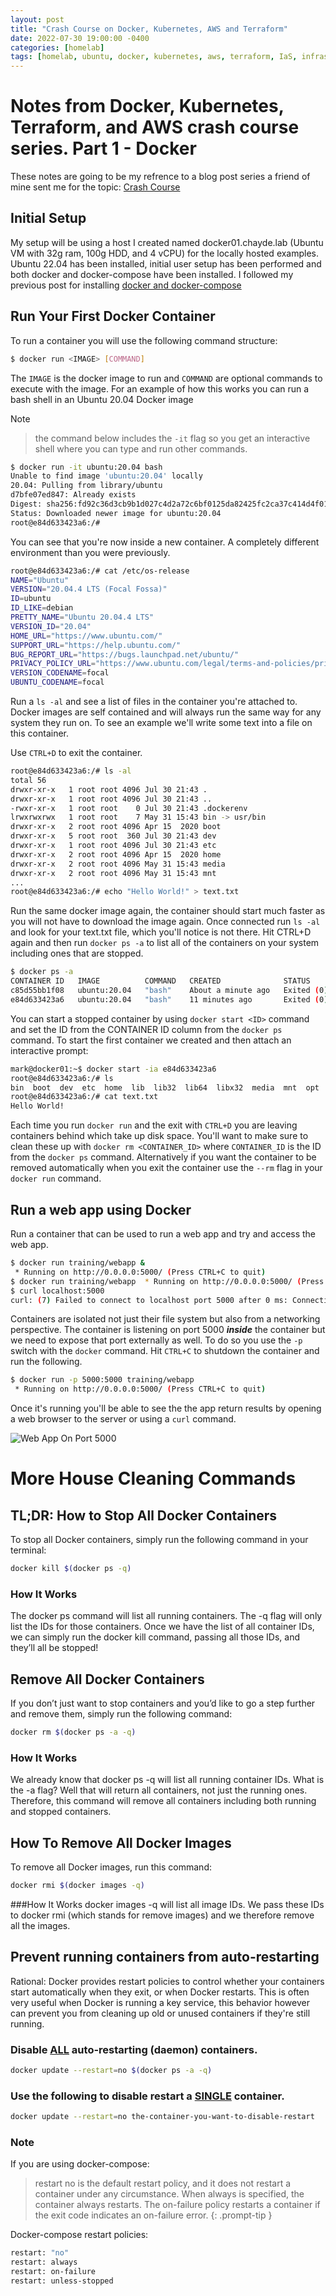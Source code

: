 ```yaml
---
layout: post
title: "Crash Course on Docker, Kubernetes, AWS and Terraform"
date: 2022-07-30 19:00:00 -0400
categories: [homelab]
tags: [homelab, ubuntu, docker, kubernetes, aws, terraform, IaS, infrastructure as code]
---
```


# Notes from Docker, Kubernetes, Terraform, and AWS crash course series. Part 1 - Docker


These notes are going to be my refrence to a blog post series a friend of mine sent me for the topic: [Crash Course](https://blog.gruntwork.io/the-docker-kubernetes-terraform-and-aws-crash-course-series-dca343ba1274)

## Initial Setup 
My setup will be using a host I created named docker01.chayde.lab (Ubuntu VM with 32g ram, 100g HDD, and 4 vCPU) for the locally hosted examples. Ubuntu 22.04 has been installed, initial user setup has been performed and both docker and docker-compose have been installed. I followed my previous post for installing [docker and docker-compose](https://docs.chayde.com/posts/install-docker-and-docker-compose/)

## Run Your First Docker Container
To run a container you will use the following command structure:
```bash
$ docker run <IMAGE> [COMMAND]
```
The `IMAGE` is the docker image to run and `COMMAND` are optional commands to execute with the image. For an example of how this works you can run a bash shell in an Ubuntu 20.04 Docker image 

Note 
> the command below includes the `-it` flag so you get an interactive shell where you can type and run other commands.

```bash
$ docker run -it ubuntu:20.04 bash
Unable to find image 'ubuntu:20.04' locally
20.04: Pulling from library/ubuntu
d7bfe07ed847: Already exists
Digest: sha256:fd92c36d3cb9b1d027c4d2a72c6bf0125da82425fc2ca37c414d4f010180dc19
Status: Downloaded newer image for ubuntu:20.04
root@e84d633423a6:/#
```

You can see that you're now inside a new container. A completely different environment than you were previously.

```bash
root@e84d633423a6:/# cat /etc/os-release
NAME="Ubuntu"
VERSION="20.04.4 LTS (Focal Fossa)"
ID=ubuntu
ID_LIKE=debian
PRETTY_NAME="Ubuntu 20.04.4 LTS"
VERSION_ID="20.04"
HOME_URL="https://www.ubuntu.com/"
SUPPORT_URL="https://help.ubuntu.com/"
BUG_REPORT_URL="https://bugs.launchpad.net/ubuntu/"
PRIVACY_POLICY_URL="https://www.ubuntu.com/legal/terms-and-policies/privacy-policy"
VERSION_CODENAME=focal
UBUNTU_CODENAME=focal
```
Run a `ls -al` and see a list of files in the container you're attached to. Docker images are self contained and will always run the same way for any system they run on. To see an example we'll write some text into a file on this container. 

Use `CTRL+D` to exit the container. 
```bash
root@e84d633423a6:/# ls -al
total 56
drwxr-xr-x   1 root root 4096 Jul 30 21:43 .
drwxr-xr-x   1 root root 4096 Jul 30 21:43 ..
-rwxr-xr-x   1 root root    0 Jul 30 21:43 .dockerenv
lrwxrwxrwx   1 root root    7 May 31 15:43 bin -> usr/bin
drwxr-xr-x   2 root root 4096 Apr 15  2020 boot
drwxr-xr-x   5 root root  360 Jul 30 21:43 dev
drwxr-xr-x   1 root root 4096 Jul 30 21:43 etc
drwxr-xr-x   2 root root 4096 Apr 15  2020 home
drwxr-xr-x   2 root root 4096 May 31 15:43 media
drwxr-xr-x   2 root root 4096 May 31 15:43 mnt
...
root@e84d633423a6:/# echo "Hello World!" > text.txt
```
Run the same docker image again, the container should start much faster as you will not have to download the image again. Once connected run `ls -al` and look for your text.txt file, which you'll notice is not there. Hit CTRL+D again and then run `docker ps -a` to list all of the containers on your system including ones that are stopped.

```bash
$ docker ps -a
CONTAINER ID   IMAGE          COMMAND   CREATED              STATUS                     PORTS     NAMES
c85d55bb1f08   ubuntu:20.04   "bash"    About a minute ago   Exited (0) 8 seconds ago             wizardly_solomon
e84d633423a6   ubuntu:20.04   "bash"    11 minutes ago       Exited (0) 5 minutes ago             inspiring_ride

```
You can start a stopped container by using `docker start <ID>` command and set the ID from the CONTAINER ID column from the `docker ps` command. To start the first container we created and then attach an interactive prompt:
```bash
mark@docker01:~$ docker start -ia e84d633423a6
root@e84d633423a6:/# ls
bin  boot  dev  etc  home  lib  lib32  lib64  libx32  media  mnt  opt  proc  root  run  sbin  srv  sys  text.txt  tmp  usr  var
root@e84d633423a6:/# cat text.txt
Hello World!
```
Each time you run `docker run` and the exit with `CTRL+D` you are leaving containers behind which take up disk space. You'll want to make sure to clean these up with `docker rm <CONTAINER_ID>` where `CONTAINER_ID` is the ID from the `docker ps` command. Alternatively if you want the container to be removed automatically when you exit the container use the `--rm` flag in your `docker run` command.

## Run a web app using Docker
Run a container that can be used to run a web app and try and access the web app. 
```bash
$ docker run training/webapp &
 * Running on http://0.0.0.0:5000/ (Press CTRL+C to quit)
$ docker run training/webapp  * Running on http://0.0.0.0:5000/ (Press CTRL+C to quit)
$ curl localhost:5000
curl: (7) Failed to connect to localhost port 5000 after 0 ms: Connection refused
```
Containers are isolated not just their file system but also from a networking perspective. The container is listening on port 5000 <i><b>inside</b></i> the container but we need to expose that port externally as well. To do so you use the `-p` switch with the `docker` command. Hit `CTRL+C` to shutdown the container and run the following. 
```bash
$ docker run -p 5000:5000 training/webapp
 * Running on http://0.0.0.0:5000/ (Press CTRL+C to quit)
```
Once it's running you'll be able to see the the app return results by opening a web browser to the server or using a `curl` command.

![Web App On Port 5000](/assets/2022-07-30-webapp-example.jpg)

# More House Cleaning Commands
## TL;DR: How to Stop All Docker Containers
To stop all Docker containers, simply run the following command in your terminal:
```bash
docker kill $(docker ps -q)
```
### How It Works
The docker ps command will list all running containers. The -q flag will only list the IDs for those containers. Once we have the list of all container IDs, we can simply run the docker kill command, passing all those IDs, and they’ll all be stopped!

## Remove All Docker Containers
If you don’t just want to stop containers and you’d like to go a step further and remove them, simply run the following command:

```bash
docker rm $(docker ps -a -q)
```

### How It Works
We already know that docker ps -q will list all running container IDs. What is the -a flag? Well that will return all containers, not just the running ones. Therefore, this command will remove all containers including both running and stopped containers.

## How To Remove All Docker Images
To remove all Docker images, run this command:

```bash
docker rmi $(docker images -q)
```
###How It Works
docker images -q will list all image IDs. We pass these IDs to docker rmi (which stands for remove images) and we therefore remove all the images.

## Prevent running containers from auto-restarting
Rational: Docker provides restart policies to control whether your containers start automatically when they exit, or when Docker restarts. This is often very useful when Docker is running a key service, this behavior however can prevent you from cleaning up old or unused containers if they're still running. 

### Disable <u>ALL</u> auto-restarting (daemon) containers.

```bash
docker update --restart=no $(docker ps -a -q)
```
### Use the following to disable restart a <u>SINGLE</u> container.

```bash
docker update --restart=no the-container-you-want-to-disable-restart
```

### Note

If you are using docker-compose:

> restart no is the default restart policy, and it does not restart a container under any circumstance. When always is specified, the container always restarts. The on-failure policy restarts a container if the exit code indicates an on-failure error. 
{: .prompt-tip }

Docker-compose restart policies: 
```bash
restart: "no"
restart: always
restart: on-failure
restart: unless-stopped
```